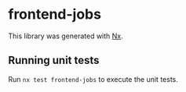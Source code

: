 # frontend-jobs

This library was generated with [Nx](https://nx.dev).

## Running unit tests

Run `nx test frontend-jobs` to execute the unit tests.
